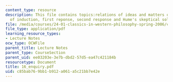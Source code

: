 ```yaml
---
content_type: resource
description: This file contains topics:relations of ideas and matters of fact, problem
  of induction, first reponse, second response and Hume's skeptical solution.
file: /media/courses/24-01-classics-in-western-philosophy-spring-2006/c85bab769bb1b912a061a5c21bb7e42e_16_enquiry.pdf
file_type: application/pdf
learning_resource_types:
- Lecture Notes
ocw_type: OCWFile
parent_title: Lecture Notes
parent_type: CourseSection
parent_uid: ee03203e-3e7b-dbd2-57d5-ea47c421184b
resourcetype: Document
title: 16_enquiry.pdf
uid: c85bab76-9bb1-b912-a061-a5c21bb7e42e
---
```


